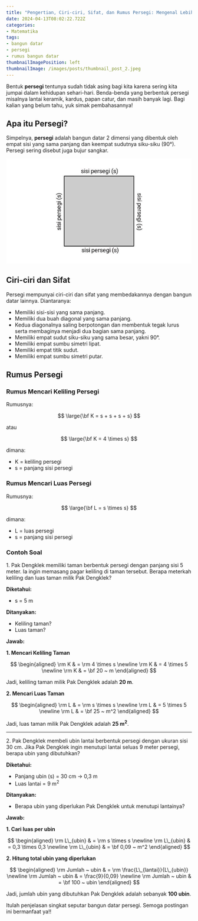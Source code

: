 ```yaml
---
title: "Pengertian, Ciri-ciri, Sifat, dan Rumus Persegi: Mengenal Lebih Dalam Bangun Datar Persegi"
date: 2024-04-13T08:02:22.722Z
categories:
- Matematika
tags:
- bangun datar
- persegi
- rumus bangun datar
thumbnailImagePosition: left
thumbnailImage: /images/posts/thumbnail_post_2.jpeg
---
```


Bentuk **persegi** tentunya sudah tidak asing bagi kita karena sering kita jumpai dalam kehidupan sehari-hari. Benda-benda yang berbentuk persegi misalnya lantai keramik, kardus, papan catur, dan masih banyak lagi. Bagi kalian yang belum tahu, yuk simak pembahasannya!

<!--more-->

## Apa itu Persegi?

Simpelnya, **persegi** adalah bangun datar 2 dimensi yang dibentuk oleh empat sisi yang sama panjang dan keempat sudutnya siku-siku (90°). Persegi sering disebut juga bujur sangkar.

<div align="center">
  <img src="gambar_bangun_datar_persegi.png" alt="Gambar Persegi"/>
</div>

## Ciri-ciri dan Sifat

Persegi mempunyai ciri-ciri dan sifat yang membedakannya dengan bangun datar lainnya. Diantaranya:

- Memiliki sisi-sisi yang sama panjang.
- Memiliki dua buah diagonal yang sama panjang.
- Kedua diagonalnya saling berpotongan dan membentuk tegak lurus serta membaginya menjadi dua bagian sama panjang.
- Memiliki empat sudut siku-siku yang sama besar, yakni 90°.
- Memiliki empat sumbu simetri lipat.
- Memiliki empat titik sudut.
- Memiliki empat sumbu simetri putar.

## Rumus Persegi
### Rumus Mencari Keliling Persegi

Rumusnya:

$$
\large{\bf K = s + s + s + s}
$$

atau

$$
\large{\bf K = 4 \times s}
$$

dimana:

- K = keliling persegi
- s = panjang sisi persegi

### Rumus Mencari Luas Persegi

Rumusnya:

$$
\large{\bf L = s \times s}
$$

dimana:

- L = luas persegi
- s = panjang sisi persegi

### Contoh Soal

<p>1. Pak Dengklek memiliki taman berbentuk persegi dengan panjang sisi 5 meter. Ia ingin memasang pagar keliling di taman tersebut. Berapa meterkah keliling dan luas taman milik Pak Dengklek?</p>

**Diketahui:**

- s = 5 m

**Ditanyakan:**

- Keliling taman?
- Luas taman?

**Jawab:**

<p><strong>1. Mencari Keliling Taman</strong></p>

$$
\begin{aligned}
\rm K & = \rm 4 \times s \newline
\rm K & = 4 \times 5 \newline
\rm K & = \bf 20 ~ m
\end{aligned}
$$

Jadi, keliling taman milik Pak Dengklek adalah **20 m**.

<p><strong>2. Mencari Luas Taman</strong></p>

$$
\begin{aligned}
\rm L & = \rm s \times s \newline
\rm L & = 5 \times 5 \newline
\rm L & = \bf 25 ~ m^2
\end{aligned}
$$

Jadi, luas taman milik Pak Dengklek adalah **25 m<sup>2</sup>**.

---

<p>2. Pak Dengklek membeli ubin lantai berbentuk persegi dengan ukuran sisi 30 cm. Jika Pak Dengklek ingin menutupi lantai seluas 9 meter persegi, berapa ubin yang dibutuhkan?</p>

**Diketahui:**

- Panjang ubin (s) = 30 cm → 0,3 m
- Luas lantai = 9 m<sup>2</sup>

**Ditanyakan:**

- Berapa ubin yang diperlukan Pak Dengklek untuk menutupi lantainya?

**Jawab:**

<p><strong>1. Cari luas per ubin</strong></p>

$$
\begin{aligned}
\rm L\_{ubin} & = \rm s \times s \newline
\rm L\_{ubin} & = 0,3 \times 0,3 \newline
\rm L\_{ubin} & = \bf 0,09 ~ m^2
\end{aligned}
$$

<p><strong>2. Hitung total ubin yang diperlukan</strong></p>

$$
\begin{aligned}
\rm Jumlah ~ ubin & = \rm \frac{L\_{lantai}}{L\_{ubin}} \newline
\rm Jumlah ~ ubin & = \frac{9}{0,09} \newline
\rm Jumlah ~ ubin & = \bf 100 ~ ubin
\end{aligned}
$$

Jadi, jumlah ubin yang dibutuhkan Pak Dengklek adalah sebanyak **100 ubin**.

Itulah penjelasan singkat seputar bangun datar persegi. Semoga postingan ini bermanfaat ya!!
